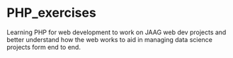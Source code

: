 # PHP_exercises
Learning PHP for web development to work on JAAG web dev projects and better understand how the web works to aid in managing data science projects form end to end.
